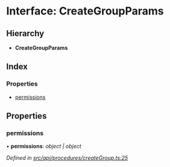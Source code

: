 # Interface: CreateGroupParams

## Hierarchy

* **CreateGroupParams**

## Index

### Properties

* [permissions](creategroupparams.md#permissions)

## Properties

###  permissions

• **permissions**: *object | object*

*Defined in [src/api/procedures/createGroup.ts:25](https://github.com/PolymathNetwork/polymesh-sdk/blob/959efb76/src/api/procedures/createGroup.ts#L25)*
